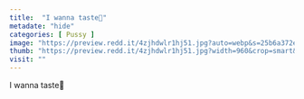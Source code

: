 ```yaml
---
title:  "I wanna taste👅"
metadate: "hide"
categories: [ Pussy ]
image: "https://preview.redd.it/4zjhdwlr1hj51.jpg?auto=webp&s=25b6a372ef4f74e90b715a47d270a8895d756ebe"
thumb: "https://preview.redd.it/4zjhdwlr1hj51.jpg?width=960&crop=smart&auto=webp&s=9079bf4737dbf0cff6b405ee622d3d8bcafd02e5"
visit: ""
---
```

I wanna taste👅

